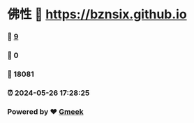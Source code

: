 # 佛性 :link: https://bznsix.github.io 
### :page_facing_up: [9](https://bznsix.github.io/tag.html) 
### :speech_balloon: 0 
### :hibiscus: 18081 
### :alarm_clock: 2024-05-26 17:28:25 
### Powered by :heart: [Gmeek](https://github.com/Meekdai/Gmeek)
